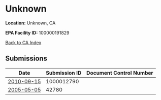 # Unknown

**Location:** Unknown, CA

**EPA Facility ID:** 100000191829

[Back to CA Index](../../index.md)

## Submissions

| Date | Submission ID | Document Control Number |
|------|--------------|-------------------------|
| [2010-09-15](submissions/1000012790.md) | 1000012790 |  |
| [2005-05-05](submissions/42780.md) | 42780 |  |
